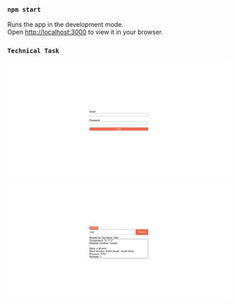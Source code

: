 ### `npm start`

Runs the app in the development mode.\
Open [http://localhost:3000](http://localhost:3000) to view it in your browser.


### `Technical Task`
![](./src/assets/screenshot/screen-login.jpg)

![](./src/assets/screenshot/screen-main.jpg)
